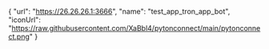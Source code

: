 {
  "url": "https://26.26.26.1:3666",
  "name": "test_app_tron_app_bot",
  "iconUrl": "https://raw.githubusercontent.com/XaBbl4/pytonconnect/main/pytonconnect.png"
}
